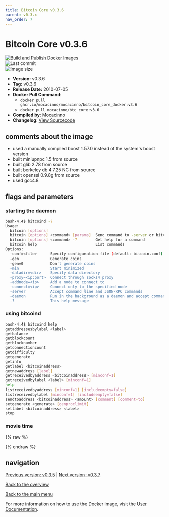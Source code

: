 ```yaml
---
title: Bitcoin Core v0.3.6
parent: v0.3.x
nav_order: 7
---
```


# Bitcoin Core v0.3.6

[![Build and Publish Docker Images](https://github.com/mocacinno/bitcoin_core_docker/actions/workflows/build-and-publish.yml/badge.svg?branch=v3.6)](https://github.com/mocacinno/bitcoin_core_docker/actions/workflows/build-and-publish.yml)  
![Last commit](https://badgen.net/github/last-commit/mocacinno/bitcoin_core_docker/v3.6)  
![Image size](https://badgen.net/docker/size/mocacinno/btc_core/v3.6?color=green)  

- **Version:** v0.3.6
- **Tag:** v0.3.6
- **Release Date:** 2010-07-05
- **Docker Pull Command**:
  - `docker pull ghcr.io/mocacinno/mocacinno/bitcoin_core_docker:v3.6`
  - `docker pull mocacinno/btc_core:v3.6`
- **Compiled by**: Mocacinno
- **Changelog**: [View Sourcecode](https://github.com/bitcoin/bitcoin/tree/v0.3.6)

## comments about the image

- used a manually compiled boost 1.57.0 instead of the system's boost version
- built miniupnpc 1.5 from source
- built glib 2.78 from source
- built berkeley db 4.7.25 NC from source
- built openssl 0.9.8g from source
- used gcc4.8

## flags and parameters

### starting the daemon

```bash
bash-4.4$ bitcoind -?
Usage:
  bitcoin [options]
  bitcoin [options] <command> [params]  Send command to -server or bitcoind
  bitcoin [options] <command> -?        Get help for a command
  bitcoin help                          List commands
Options:
  -conf=<file>      Specify configuration file (default: bitcoin.conf)
  -gen              Generate coins
  -gen=0            Don't generate coins
  -min              Start minimized
  -datadir=<dir>    Specify data directory
  -proxy=<ip:port>  Connect through socks4 proxy
  -addnode=<ip>     Add a node to connect to
  -connect=<ip>     Connect only to the specified node
  -server           Accept command line and JSON-RPC commands
  -daemon           Run in the background as a daemon and accept commands
  -?                This help message
```

### using bitcoind

```bash
bash-4.4$ bitcoind help
getaddressesbylabel <label>
getbalance
getblockcount
getblocknumber
getconnectioncount
getdifficulty
getgenerate
getinfo
getlabel <bitcoinaddress>
getnewaddress [label]
getreceivedbyaddress <bitcoinaddress> [minconf=1]
getreceivedbylabel <label> [minconf=1]
help
listreceivedbyaddress [minconf=1] [includeempty=false]
listreceivedbylabel [minconf=1] [includeempty=false]
sendtoaddress <bitcoinaddress> <amount> [comment] [comment-to]
setgenerate <generate> [genproclimit]
setlabel <bitcoinaddress> <label>
stop
```

### movie time

{% raw %}
<link rel="stylesheet" href="https://mocacinno.com/asciinema-player.css">
   <div id="fullnode"></div>
   <script src="https://mocacinno.com/asciinema-player.min.js"></script>
   <script>
      AsciinemaPlayer.create('./casts/v0.3.6.cast', document.getElementById('fullnode'));
   </script>
{% endraw %}

## navigation

[Previous version: v0.3.5](./v3.5.md) | [Next version: v0.3.7](./v3.7.md)

[Back to the overview](./)

[Back to the main menu](../)

For more information on how to use the Docker image, visit the [User Documentation](../userdocs/).
